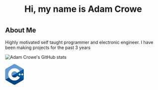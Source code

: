 <h1 align="center"> Hi, my name is Adam Crowe <h1/>

## About Me
Highly motivated self taught programmer and electronic engineer. I have been making projects for the past 3 years

![Adam Crowe's GitHub stats](https://github-readme-stats.vercel.app/api?username=digi-w1z&show_icons=true&theme=algolia)
<br/>

<img width=60px src="https://raw.githubusercontent.com/digi-w1z/digi-w1z/main/assets/C%2B%2B_logo.png"/>

